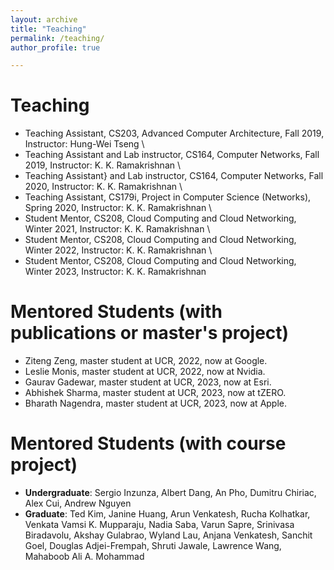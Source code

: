 ```yaml
---
layout: archive
title: "Teaching"
permalink: /teaching/
author_profile: true

---
```


<!-- {% include base_path %} -->

<!-- \begin{rSection}{Teaching and Mentoring Experience} -->
Teaching
======
* Teaching Assistant, CS203, Advanced Computer Architecture, Fall 2019, Instructor: Hung-Wei Tseng \\
* Teaching Assistant and Lab instructor, CS164, Computer Networks, Fall 2019, Instructor: K. K. Ramakrishnan \\
* Teaching Assistant} and Lab instructor, CS164, Computer Networks, Fall 2020, Instructor: K. K. Ramakrishnan \\
* Teaching Assistant, CS179i, Project in Computer Science (Networks), Spring 2020, Instructor: K. K. Ramakrishnan \\
* Student Mentor, CS208, Cloud Computing and Cloud Networking, Winter 2021, Instructor: K. K. Ramakrishnan \\
* Student Mentor, CS208, Cloud Computing and Cloud Networking, Winter 2022, Instructor: K. K. Ramakrishnan \\
* Student Mentor, CS208, Cloud Computing and Cloud Networking, Winter 2023, Instructor: K. K. Ramakrishnan


Mentored Students (with publications or master's project)
======
* Ziteng Zeng, master student at UCR, 2022, now at Google.
* Leslie Monis, master student at UCR, 2022, now at Nvidia.
* Gaurav Gadewar, master student at UCR, 2023, now at Esri.
* Abhishek Sharma, master student at UCR, 2023, now at tZERO.
* Bharath Nagendra, master student at UCR, 2023, now at Apple.

Mentored Students (with course project)
======
*  **Undergraduate**: Sergio Inzunza, Albert Dang, An Pho, Dumitru Chiriac, Alex Cui, Andrew Nguyen
* **Graduate**: Ted Kim, Janine Huang, Arun Venkatesh, Rucha Kolhatkar, Venkata Vamsi K. Mupparaju, Nadia Saba, Varun Sapre, Srinivasa Biradavolu, Akshay Gulabrao, Wyland Lau, Anjana Venkatesh, Sanchit Goel, Douglas Adjei-Frempah, Shruti Jawale, Lawrence Wang, Mahaboob Ali A. Mohammad
